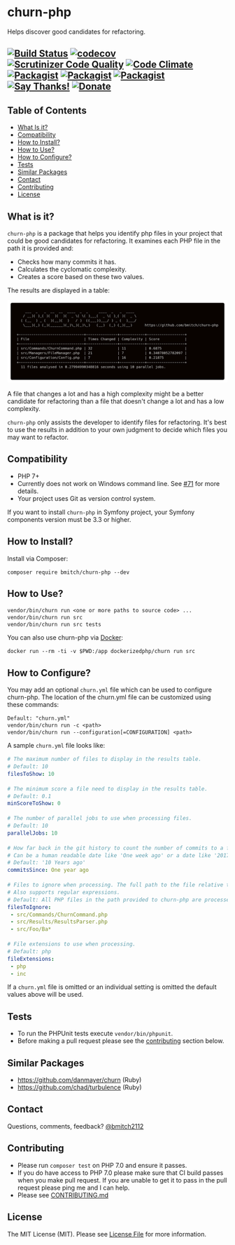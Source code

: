 # churn-php
Helps discover good candidates for refactoring.

[![Build Status](https://travis-ci.org/bmitch/churn-php.svg?branch=master)](https://travis-ci.org/bmitch/churn-php) [![codecov](https://codecov.io/gh/bmitch/churn-php/branch/master/graph/badge.svg)](https://codecov.io/gh/bmitch/churn-php) [![Scrutinizer Code Quality](https://scrutinizer-ci.com/g/bmitch/churn-php/badges/quality-score.png?b=master)](https://scrutinizer-ci.com/g/bmitch/churn-php/?branch=master) [![Code Climate](https://codeclimate.com/github/bmitch/churn-php/badges/gpa.svg)](https://codeclimate.com/github/bmitch/churn-php) [![Packagist](https://img.shields.io/packagist/v/bmitch/churn-php.svg)]() [![Packagist](https://img.shields.io/packagist/dt/bmitch/churn-php.svg)]() [![Packagist](https://img.shields.io/packagist/l/bmitch/churn-php.svg)]()
[![Say Thanks!](https://img.shields.io/badge/Say%20Thanks-!-1EAEDB.svg)](https://saythanks.io/to/bmitch)
[![Donate](https://img.shields.io/badge/Donate-PayPal-green.svg)](https://paypal.me/bmitch2112)
----------

## Table of Contents
* [What Is it?](#what-is-it)
* [Compatibility](#compatibility)
* [How to Install?](#how-to-install)
* [How to Use?](#how-to-use)
* [How to Configure?](#how-to-configure)
* [Tests](#tests)
* [Similar Packages](#similar-packages)
* [Contact](#contact)
* [Contributing](#contributing)
* [License](#license)

## What is it? ##
`churn-php` is a package that helps you identify php files in your project that could be good candidates for refactoring. It examines each PHP file in the path it is provided and:
* Checks how many commits it has.
* Calculates the cyclomatic complexity.
* Creates a score based on these two values.

The results are displayed in a table:

![](img/output.png)

A file that changes a lot and has a high complexity might be a better candidate for refactoring than a file that doesn't change a lot and has a low complexity.

`churn-php` only assists the developer to identify files for refactoring. It's best to use the results in addition to your own judgment to decide which files you may want to refactor.

## Compatibility ##
* PHP 7+
* Currently does not work on Windows command line. See [#71](https://github.com/bmitch/churn-php/issues/71) for more details.
* Your project uses Git as version control system.

If you want to install `churn-php` in Symfony project, your Symfony components version must be 3.3 or higher.

## How to Install? ##
Install via Composer:
```
composer require bmitch/churn-php --dev
```

## How to Use? ##
```
vendor/bin/churn run <one or more paths to source code> ...
vendor/bin/churn run src
vendor/bin/churn run src tests
```

You can also use churn-php via [Docker](https://www.docker.com/what-docker):

```
docker run --rm -ti -v $PWD:/app dockerizedphp/churn run src
```

## How to Configure?
You may add an optional `churn.yml` file which can be used to configure churn-php. The location of the churn.yml file can be customized using these commands:

```
Default: "churn.yml" 
vendor/bin/churn run -c <path>
vendor/bin/churn run --configuration[=CONFIGURATION] <path>
```
A sample `churn.yml` file looks like:

```yml
# The maximum number of files to display in the results table.
# Default: 10
filesToShow: 10

# The minimum score a file need to display in the results table.
# Default: 0.1
minScoreToShow: 0

# The number of parallel jobs to use when processing files.
# Default: 10
parallelJobs: 10

# How far back in the git history to count the number of commits to a file
# Can be a human readable date like 'One week ago' or a date like '2017-07-12'
# Default: '10 Years ago'
commitsSince: One year ago

# Files to ignore when processing. The full path to the file relative to the root of your project is required.
# Also supports regular expressions.
# Default: All PHP files in the path provided to churn-php are processed.
filesToIgnore:
 - src/Commands/ChurnCommand.php
 - src/Results/ResultsParser.php
 - src/Foo/Ba*

# File extensions to use when processing.
# Default: php
fileExtensions:
 - php
 - inc
 ```

If a `churn.yml` file is omitted or an individual setting is omitted the default values above will be used.

## Tests
* To run the PHPUnit tests execute `vendor/bin/phpunit`.
* Before making a pull request please see the [contributing](#contributing) section below.

## Similar Packages
* https://github.com/danmayer/churn (Ruby)
* https://github.com/chad/turbulence (Ruby)

## Contact ##
Questions, comments, feedback? [@bmitch2112](https://twitter.com/bmitch2112)

## Contributing ##
* Please run `composer test` on PHP 7.0 and ensure it passes.
* If you do have access to PHP 7.0 please make sure that CI build passes when you make pull request. If you are unable to get it to pass in the pull request please ping me and I can help.
* Please see [CONTRIBUTING.md](CONTRIBUTING.md)

## License ##
The MIT License (MIT). Please see [License File](LICENSE.md) for more information.
